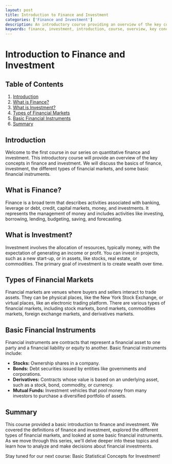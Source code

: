 ```yaml
---
layout: post
title: Introduction to Finance and Investment
categories: ['Finance and Investment']
description: An introductory course providing an overview of the key concepts in finance and investment.
keywords: finance, investment, introduction, course, overview, key concepts
---
```

# Introduction to Finance and Investment

## Table of Contents

1. [Introduction](#introduction)
2. [What is Finance?](#finance)
3. [What is Investment?](#investment)
4. [Types of Financial Markets](#markets)
5. [Basic Financial Instruments](#instruments)
6. [Summary](#summary)

## Introduction <a name="introduction"></a>

Welcome to the first course in our series on quantitative finance and investment. This introductory course will provide an overview of the key concepts in finance and investment. We will discuss the basics of finance, investment, the different types of financial markets, and some basic financial instruments.

## What is Finance? <a name="finance"></a>

Finance is a broad term that describes activities associated with banking, leverage or debt, credit, capital markets, money, and investments. It represents the management of money and includes activities like investing, borrowing, lending, budgeting, saving, and forecasting.

## What is Investment? <a name="investment"></a>

Investment involves the allocation of resources, typically money, with the expectation of generating an income or profit. You can invest in projects, such as a new start-up, or in assets, like stocks, real estate, or commodities. The primary goal of investment is to create wealth over time.

## Types of Financial Markets <a name="markets"></a>

Financial markets are venues where buyers and sellers interact to trade assets. They can be physical places, like the New York Stock Exchange, or virtual places, like an electronic trading platform. There are various types of financial markets, including stock markets, bond markets, commodities markets, foreign exchange markets, and derivatives markets.

## Basic Financial Instruments <a name="instruments"></a>

Financial instruments are contracts that represent a financial asset to one party and a financial liability or equity to another. Basic financial instruments include:

- **Stocks:** Ownership shares in a company.
- **Bonds:** Debt securities issued by entities like governments and corporations.
- **Derivatives:** Contracts whose value is based on an underlying asset, such as a stock, bond, commodity, or currency.
- **Mutual Funds:** Investment vehicles that pool money from many investors to purchase a diversified portfolio of assets.

## Summary <a name="summary"></a>

This course provided a basic introduction to finance and investment. We covered the definitions of finance and investment, explored the different types of financial markets, and looked at some basic financial instruments. As we move through this series, we'll delve deeper into these topics and learn how to analyze and make decisions about financial investments.

Stay tuned for our next course: Basic Statistical Concepts for Investment!
